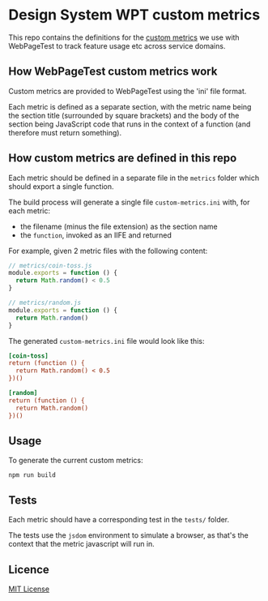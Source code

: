 # Design System WPT custom metrics

This repo contains the definitions for the [custom metrics] we use with WebPageTest to track feature usage etc across service domains.

## How WebPageTest custom metrics work

Custom metrics are provided to WebPageTest using the 'ini' file format.

Each metric is defined as a separate section, with the metric name being the section title (surrounded by square brackets) and the body of the section being JavaScript code that runs in the context of a function (and therefore must return something).

## How custom metrics are defined in this repo

Each metric should be defined in a separate file in the `metrics` folder which should export a single function.

The build process will generate a single file `custom-metrics.ini` with, for each metric:

- the filename (minus the file extension) as the section name
- the `function`, invoked as an IIFE and returned

For example, given 2 metric files with the following content:

```js
// metrics/coin-toss.js
module.exports = function () {
  return Math.random() < 0.5
}

// metrics/random.js
module.exports = function () {
  return Math.random()
}
```

The generated `custom-metrics.ini` file would look like this:

```ini
[coin-toss]
return (function () {
  return Math.random() < 0.5
})()

[random]
return (function () {
  return Math.random()
})()
```

## Usage

To generate the current custom metrics:

```
npm run build
```

## Tests

Each metric should have a corresponding test in the `tests/` folder.

The tests use the `jsdom` environment to simulate a browser, as that's the context that the metric javascript will run in.

[custom metrics]: https://docs.webpagetest.org/custom-metrics/

## Licence

[MIT License](LICENCE)
